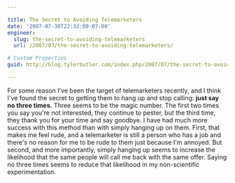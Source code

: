 ```yaml
---

title: The Secret to Avoiding Telemarketers
date: '2007-07-30T22:32:00-07:00'
engineer:
  slug: the-secret-to-avoiding-telemarketers
  url: /2007/07/the-secret-to-avoiding-telemarketers/

# Custom Properties
guid: http://blog.tylerbutler.com/index.php/2007/07/the-secret-to-avoiding-telemarketers/

---
```


For some reason I've been the target of telemarketers recently, and I think
I've found the secret to getting them to hang up and stop calling: **just say no
three times.** Three seems to be the magic number. The first two times you say
you're not interested, they continue to pester, but the third time, they thank
you for your time and say goodbye. I have had much more success with this
method than with simply hanging up on them. First, that makes me feel rude,
and a telemarketer is still a person who has a job and there's no reason for
me to be rude to them just because I'm annoyed. But second, and more
importantly, simply hanging up seems to increase the likelihood that the same
people will call me back with the same offer. Saying no three times seems to
reduce that likelihood in my non-scientific experimentation.

